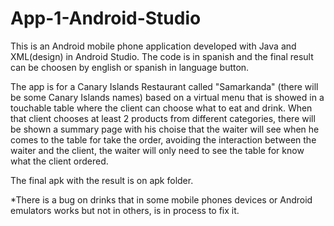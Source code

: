 # App-1-Android-Studio
This is an Android mobile phone application developed with Java and XML(design) in Android Studio. The code is in spanish and 
the final result can be choosen by english or spanish in language button.

The app is for a Canary Islands Restaurant called "Samarkanda" (there will be some Canary Islands names) based on a virtual menu that is 
showed in a touchable table where the client can choose what to eat and drink. When that client chooses at least 2 products from different 
categories, there will be shown a summary page with his choise that the waiter will see when he comes to the table for take the order, 
avoiding the interaction between the waiter and the client, the waiter will only need to see the table for know what the client ordered.

The final apk with the result is on apk folder.

*There is a bug on drinks that in some mobile phones devices or Android emulators works but not in others, is in process to fix it.
